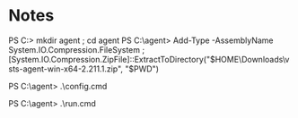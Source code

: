 # Notes

PS C:\> mkdir agent ; cd agent
PS C:\agent> Add-Type -AssemblyName System.IO.Compression.FileSystem ; [System.IO.Compression.ZipFile]::ExtractToDirectory("$HOME\Downloads\vsts-agent-win-x64-2.211.1.zip", "$PWD")

PS C:\agent> .\config.cmd

PS C:\agent> .\run.cmd
